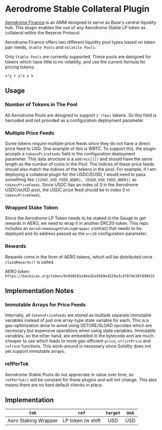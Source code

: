 # Aerodrome Stable Collateral Plugin

[Aerodrome Finance](https://aerodrome.finance) is an AMM designed to serve as Base's central liquidity hub. This plugin enables the use of any Aerodrome Stable LP token as collateral within the Reserve Protocol.

Aerodrome Finance offers two different liquidity pool types based on token pair needs, `Stable Pools` and `Volatile Pools`.

Only `Stable Pools` are currently supported. These pools are designed for tokens which have little to no volatility, and use the current formula for pricing tokens:

`x³y + y³x ≥ k`

## Usage

### Number of Tokens in The Pool

All Aerodrome Pools are designed to support `2 (two)` tokens. So this field is harcoded and not provided as a configuration deployment parameter.

### Multiple Price Feeds

Some tokens require multiple price feeds since they do not have a direct price feed to USD. One example of this is WBTC. To support this, the plugin accepts a `tokensPriceFeeds` field in the configuration deployment parameter. This data structure is a `address[][]` and should have the same length as the number of coins in the Pool. The indices of these price feeds should also match the indices of the tokens in the pool. For example, if I am deploying a collateral plugin for the USDC/EUSD, I would need to pass something like `[[USDC_USD_FEED_ADDR], [EUSD_USD_FEED_ADDR]]` as `tokensPriceFeeds`. Since USDC has an index of 0 in the Aerodrome USDC/eUSD pool, the USDC price feed should be in index 0 in `tokensPriceFeeds`.

### Wrapped Stake Token

Since the Aerodrome LP Token needs to be staked in the Gauge to get rewards in AERO, we need to wrap it in another ERC20-token. This repo includes an `AerodromeGaugeStakingWrapper` contract that needs to be deployed and its address passed as the `erc20` configuration parameter.

### Rewards

Rewards come in the form of AERO tokens, which will be distributed once `claimRewards()` is called.

AERO token: `https://basescan.org/token/0x940181a94a35a4569e4529a3cdfb74e38fd98631`

## Implementation Notes

### Immutable Arrays for Price Feeds

Internally, all `tokensPriceFeeds` are stored as multiple separate immutable variables instead of just one array-type state variable for each. This is a gas-optimization done to avoid using SSTORE/SLOAD opcodes which are necessary but expensive operations when using state variables. Immutable variables, on the other hand, are embedded in the bytecode and are much cheaper to use which leads to more gas-efficient `price`, `strictPrice` and `refresh` functions. This work-around is necessary since Solidity does not yet support immutable arrays.

### refPerTok

Aerodrome Stable Pools do not appreciate in value over time, so `refPerTok()` will be constant for these plugins and will not change. This also means there are no hard default checks in place.

## Implementation

|        `tok`         |       `ref`       | `target` | `UoA` |
| :------------------: | :---------------: | :------: | :---: |
| Aero Staking Wrapper | LP token /w shift |   USD    |  USD  |
